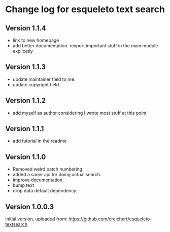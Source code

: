 # Change log for esqueleto text search 


## Version 1.1.4
+ link to new homepage
+ add better documentation. rexport important stuff in the main module explicetly

## Version 1.1.3
+ update maintainer field to me.
+ update copyright field.

## Version 1.1.2
+ add myself as author considering I wrote most stuff at this point

## Version 1.1.1
+ add tutorial in the readme

## Version 1.1.0

+ Removed weird patch numbering
+ added a saner api for doing actual search.
+ improve documentation.
+ bump text
+ drop data default dependency.


## Version 1.0.0.3 

initial version, uploaded from:
https://github.com/creichert/esqueleto-textsearch
